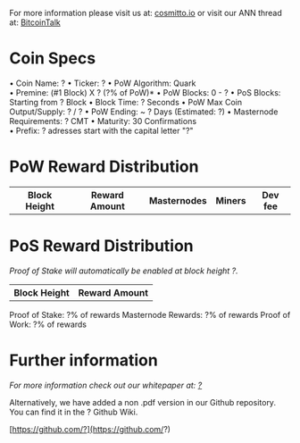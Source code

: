 For more information please visit us at: [cosmitto.io](https://cosmitto.io/) or visit our ANN thread at: [BitcoinTalk](https://bitcointalk.org/)

# Coin Specs

• Coin Name: ?
• Ticker: ?
• PoW Algorithm: Quark  
• Premine: (#1 Block) X ? (?% of PoW)*
• PoW Blocks: 0 - ?
• PoS Blocks: Starting from ? Block
• Block Time: ? Seconds
• PoW Max Coin Output/Supply: ? / ?
• PoW Ending: ~ ? Days (Estimated: ?)
• Masternode Requirements: ? CMT
• Maturity: 30 Confirmations  
• Prefix: ? adresses start with the capital letter "?"



# PoW Reward Distribution

<table>
  <tr><th>Block Height</th><th>Reward Amount</th><th>Masternodes</th><th>Miners</th><th>Dev fee</th></tr>
</table>


# PoS Reward Distribution

_Proof of Stake will automatically be enabled at block height ?._
<table>
<tr><th>Block Height</th><th>Reward Amount</th>
</table>
Proof of Stake: ?% of rewards
Masternode Rewards: ?% of rewards
Proof of Work: ?% of rewards


# Further information

_For more information check out our whitepaper at: [?](?)_


Alternatively, we have added a non .pdf version in our Github repository. You can find it in the ? Github Wiki.

[https://github.com/?](https://github.com/?)
